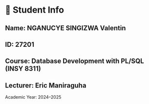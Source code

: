 # 👤 Student Info
## Name: NGANUCYE SINGIZWA Valentin
## ID: 27201
## Course: Database Development with PL/SQL (INSY 8311)
## Lecturer: Eric Maniraguha


Academic Year: 2024–2025


